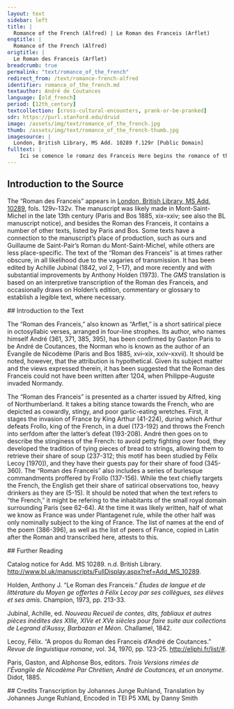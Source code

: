 ```yaml
---
layout: text
sidebar: left
title: |
  Romance of the French (Alfred) | Le Roman des Franceis (Arflet)
engtitle: |
  Romance of the French (Alfred)
origtitle: |
  Le Roman des Franceis (Arflet)
breadcrumb: true
permalink: "text/romance_of_the_french"
redirect_from: /text/romance-french-alfred
identifier: romance_of_the_french.md
textauthor: André de Coutances
language: [old_french]
period: [12th_century]
textcollection: [cross-cultural-encounters, prank-or-be-pranked]
sdr: https://purl.stanford.edu/druid 
image: /assets/img/text/romance_of_the_french.jpg
thumb: /assets/img/text/romance_of_the_french-thumb.jpg
imagesource: |
  London, British Library, MS Add. 10289 f.129r [Public Domain]
fulltext: |
    Ici se comence le romanz des Franceis Here begins the romance of the French Reis Arflet de Nohundrelande King Alfred of Northumberland As boens beveors saluz mande, Sends greetings to the good drinkers, Les autres a maufez commande, The others he commends to demons, Quer il nes prise une alemande. Because he does not value them much.Literally ‘he does not value them the price of an almond’. Le viel Arflet fu son ancestre Old Alfred was his ancestor, Qui des guides fu sire et mestre. He was the lord and master of banquets. Cil si enbat destre et senestre The other one throws himself from one side to the other Tant qu’il en set quanqu’en puet estre. So much that he knows all about it. Mestre est des cerveises estales, He is the master of settled beer, Bien les conoist bones et males; He knows it good and bad; Bien est sire des escalesescoles, He is the lord of drinking bowls, Des gestinges et des ervales. Of banquets and of feasts. De lui vos di en dreite fei I tell you truthfully Que sevent a beü sanz sei, That he has often drank without thirst, Et bien est veir que endreit sei And it is true that he does not want Ne veut que dechie guersei. Wassail to fall into disuse. Rimé ont de lui li Franceis The French have made some rhymes about him, Lez le pot ou bollent VI peis; Next to a pot where six peas were boiling; Par icestes meismes leis By the same token, the English S’en volent vengier li Engleis. Want to take revenge. Il ont dit que riens n’a valu, The English said that it has not worked out, Et donc à Arflet n’a chalu And so Alfred did not care Que boté fu par Capalu That king Arthur was thrown Li reis Artur en la palu; Into the marsh by the cat Capalu; Et que le chat l’ocist de guerre, And that the cat killed him at war, Puis passa outre en Engleterre, And crossed the Channel into England, Et ne fu pas lenz de conquerre; And was quick to make conquests, Ainz porta corone en la terre, So that he even wore a crown in those lands, Et fu sire de la contree. And became the lord of the region. Ou ont itel fable trovee? Where did they find such a tale? Mençonge est, Dex le set, provee: It’s a proven lie, God knows it: Onc greignor ne fu encontree. Never has one found a bigger one. Mes li chaitif, li espové, But the miserable, the overwhelmed, Li mal peü, li tart cové, The malnourished, the misbred, Li patarin, li endové, The naughty, the possessed, Où ont-il d’autre contrové? Where have they found these imaginary things? Trop ont dit d’Artur grant enfance, They told enough silly tales about Arthur, Quer Artu fu de tel puissance Because Arthur was of such power Que Franceis conquist o sa lance: That he conquered the French with his lance: Mau eritage mist en France. He placed a wicked lineage in France. Bien savon que Bien et Belin, We know well that Brenne and Belin, Maximien et Costentin Maximien and Constantin Furent a Franceis mal veisin, Were bad neighbours to the French, Et France orent, ce estc'est la fin. And they had France in their power, that’s how it ends. D’Engleterre furent tuit rei, They were all kings of England, Chescun conquist France endroit sei, Each one of them conquered France, Chescun en pleis a le bofei, Each one was full of pride when he pleaded, Le gorgeïr et le desrei. Full of garrulousness and of reckless conduct. Au rei Artur le deraain, To Arthur, the last king, De celui sommes nos certain, &#x2014;of him we are assured&#x2014; Voudrentvoudreit fere plet, mes en vain, They wanted to contest his power, but that was in vain, Quer il les out bien sorsor sor sa main.  Because he had them firmly in his command. Quant de lor orguil s’averti, When he noticed their arrogance, Maugré eus toz les converti, He turned them despite themselves, Et le païs acuverti: And he subjected the land: Dites se ce est veir parti? Tell me if that is a truthful distribution! Jamés n’iert jor que il n’i pere; There was not a day that he would not be seen; Douce esteiteste France, or est amere; France used to be sweet, now it is bitter; Mout ourent en Artur dur pere, They had a very harsh father in Arthur, Sa sorvenue mout compere. His arrival made a notable difference. Mout fu Artur proz et corteis; Arthur was very worthy and courtly; Quant out conquis Chartres et Bleis,  Once he conquered Chartres and Blois, Et Orliens et tot Estampeis, And Orléans and all of Étampes, A Paris vint o ses Engleis. He went to Paris with his Englishmen. La vile asist, n’en dotez mie; He besieged the city, let there be no doubt about it; Mout out bone chevalerie He had very good knights, Et bien estruite et bien garnie, Well trained and well-armed, Si l’a fierement asallie. So he bravely assailed it. Engleis fierement asallirent, The English bravely assailed, Franceis merdement defendirent: The French shittily defended: Au premier assaut se rendirent, With the first assault they surrendered, Et hontosement s’en partirent. And they went off full of shame. A cel partir fu apelee From this departure came the name Paris, ci n’a nul celee, Paris, there’s nothing to hide about it, Qui primes fu Termes nommee, Which was initially called Termes, Et mout ert de grant renommee. And which had a great renown. Frolles ert apelé le reis, Frollo was the name of the king Qu’Artur conquist o ses Engleis; Whom Arthur vanquished with his English; Et de Frolles sont dit Franceis: And the French are named after Frollo: Qui primes eurent non Bailleis. Initially, they were called Bailleis. Probably ‘Galleis’, Gauls. Holden 1973, n. in v. 80 Frolles, qui de France fu sire, Frollo, who was the lord of France, Ne sout que faire ne que dire; Did not know what to do or to say; Grant mautalent out et grant ire: He was very angry and upset: Franceis manda a un concire. He convocated the French to a council. Li baron l’ont a ce amis The barons persuaded him Qui ses messages a tramis To send a messenger A Artur; si li a pramis To Arthur; and so he promised him Qu’encor porroient estre amis, That they could still be in good terms, Se de sa terre s’en issist If he emptied the lands Que a mout grant tort saisseïst; Which he had been ill advised to seize; Et s’il ne la guerpisseïst But if he did not vacate the premises, De batalle le aasteïst He would provoke him to combat, Par eus dous, que plus n’i eüst: One on one, and he wouldn’t add anything to it: Eissi le voleit, ce seüst. He made it known to him that those were his terms. Cous rendist qui cous receüst, A blow was worth a blow, Et plus feïst qui plus peüst. And who could do more should do more. Artur respondi: ‘Dex i valle; Arthur replied: ‘God help me; Defendré mei, s’est qui m’asalle; I will defend myself, if there’s someone to attack me; Seit a demein ceste batalle, Let the combat be scheduled for tomorrow, A Paris, en l’Isle, sanz falle.’ In Paris, on the Île de la Cité, without fail.’ De ça et de la sunt certain On this and on that side, they are assured De la batalle a l’endemain: That they will fight the next day: Qui veintra tot, eit en sa main The winner would have possession Les bois, les viles et le plain. Of the forests, the towns and the clear lands. Frolles durement menaça, Frollo proffered strong menaces, De jurer ne s’apereça, He did not tire of swearing, Dex tot par menbres depeça, He completely dismembered the body of God, Que Artur mal s’i aproça. Because Arthur came to do ill. Artur, qui n’out pas cuer de glace, Arthur, who did not have a cold heart, Preisa mout petit sa menace; Cared very little about his threats; Mieuz l’amast a tenir en place He would have preferred him to stay in place Que voer Dieu en mi la face. Rather than seeing God face to face. Artur, qui out grant desierrer, Arthur, who felt a great urge, Se fist matin aparellier, Had himself prepared early morning, Lui et Labagu son destrier, Himself and his horse Labagu, Et se fist en l’Isle nagier. And he had himself transported to the Île. Frolles jusqu’a tierce dormi, Frollo slept until way after daybreak, Et lors quant il se desdormi And when he finished sleeping, Endeseetes s’estormi He abruptly rose, Com se l’eüssent point formi. As if ants had bitten him. Franceis, qui moroient d’ennui, The French, who were bored to death, Li distrent: ‘Leverez-vos hui?’ Asked him: ‘Will you get up today?’ Il dist ‘aol!’, ‘Aol’ stands for ‘oïl’ &#40;pronounced well&#41;, meaning yes. ‘Aol’ also means garlic; these lines contain an untranslatable pun that alludes to the French’s penchant for garlic expressed below. et de nullui He said ‘yeah’, and the French N’ont Franceis aol fors de lui. Use garlic because of no one else than him. Tot en gesant, sans sei drecier, Lying in bed, without getting up, Se fist Frolles aparellier; Frollo had himself prepared; D’ilonc sunt Franceis costumier, That is where the custom of the French comes from Que en gesant se font chaucier. To get dressed lying. Ainz que Frolles se fust armez Before Frollo even got armed, S’est tierce fiee pasmez; He fainted three times; Lors fu des Franceis mout blasmez,blasmet The French blamed him strongly, Mes il lor dist: ‘Ne vos tamez; But he told them: ‘Don’t be afraid; Ce me vient de grant hardement: This is due to my great courage: Mort est Artu veraement.’ Arthur is a dead man, to be sure.’ Lors les prist toz par serement, He then took everyone’s oath Qu’il tendront son commandement. That they would follow his lead. ‘Coment, dist-il, que il m’avienge, He said, ‘Whatever happens to me, De mes bones mors vos sovienge; Remember my good mores; Mar i aura cil qui Diu crienge Ills will befall whoever fears God Se leauté a homme tienge. If he remains loyal to another man. Cruel seiez à desmesure, Be excessively cruel, Avel, fei mentie, perjure; Stingy lying perjurers; El vostre garder metez cure, Dedicate yourselves to hoard your riches, De l’autrui prenez a dreiture. And feel entitled to take the riches of others. Artur vos voudra del suen tendre, Arthur will want to give you some of his wealth, Prenez-le sanz guerredon rendre; Take it without returning the favor; Ainz vos lessiez ardeir ou pendre Go let yourselves be burned or hanged Que le vostre veiez despendre. Rather than seeing your riches being distributed. De dez seiez boens joeors Be good at playing dice, Et de Deu bons perjureors, And be good perjurers toward God, En autrui cort richeeors, Be braggarts at other people’s courts, Poi fesanz et boens vanteors. Do little and boast well. Acreez, si ne rendez rien; Take up credit, don’t return anything; Haez ceus qui vos ferunt bien; Hate those who act well towards you; Plus ordement vivez que chien, Live more filthily than dogs, Et seiez tuit armeneisien.’ And be a bunch of miscreants!’ Frolles en France mist ces leis; Frollo established these laws in France; Bien le retindrent li Franceis, The French kept them well,  Et encor i out il sordeis; And there was even worse than that, Mes je n’en diré or ampleis. But I won’t say more about it now. Quant armé fu a quelque paine, Once he was armed, not without difficulty, Son mestre chambellenc aceine: He called his chief servant and said: ‘Va tost, dist-il, et si te paine ‘Hurry up and do what you can Que aie pullente aleine.’ To make me have a bad breath.’ Cil conut bien sa volenté, The servant fully understood what he wanted, Que d’allie s’ert dementé, Because he was whining to get garlic, Plain vessel l’en a presenté So he offered him a full plate of it, Et il en menja a plenté. And the king ate plenty. Ne se pout Frolles atenir Frollo could not restrain himself Que des auz ne feïst venir, From letting go a wind caused by the garlic, Tant por usage maintenir, In order as much to upkeep the tradition Tant por Artur en sus tenir. As to keep Arthur at a distance. Franceis qui devant lui esterent The French who were in front of him D’aler en l’Isle se hasterent. Made him hasten to the Île. A quelque paine l’i menerent; They brought him there not without effort; Laissierent le, si retornerent. They left him and went back. Frolles remest sor son destrier, Frollo remained on his horse, Artur vit venir fort et fier; He saw Arthur coming up towards him, strong and imposing; Lors n’out en lui que corrocier He felt nothing but anger Quant vers lui le vit aprochier. When he saw him getting close. Andui es estruis s’afichierent, They both settled firmly in their stirrup, Si que, quant il s’entr’aprocherent, So much so that, when they reached one another, Amedous lor lances bruiserent The two of them had their spears broken, Et lor chevaus s’agenoillerent. And their horses were forced onto their knees. Frolles acuit a menecier Frollo started proffering menaces Et Artur trait le brant d’acier; And Arthur brandished his steel sword; Quant Frolles vit le cop haucier, When Frollo saw the blow coming, A terre se lessa cachier He let himself fall on the ground Et dist: ‘Merci, Artur, beau sire; And said: ‘Please, Arthur, dear Sir; Je suis recreant, ne m’ocire.’ I’m a coward, don’t kill me!’ Artur ne pout atremper s’ire, Arthur could not restrain his anger, Frolles ocist, n’en puis el dire. And he killed Frollo, there’s nothing else to be said. Franceis furent espoenté The French were frightened Quant lor rei virent graventé. When they saw their king knocked down. A Artur se sont presenté They turned themselves in to Arthur, Que d’eus face sa volenté. So that he may do as he pleased with them. Et il qui toz les voleit pendre, And when Arthur, who wanted to have them all hanged, Quant si humblement les vit rendre, Saw them surrender so humbly, Ne vout envers Deu tant mesprendre; Did not want to act reprehensibly towards God; Par tote France fist defendre Across France, he forbad Que nul ne n’i eüst pendu. That anyone should be hanged. Vie et menbre lor a rendu. He returned life and limbs to them. En autre sens lor a vendu And he dealt differently with them Que vers lui se sont defendu. For having resisted him. Quer il les mist toz en servage Indeed, he enslaved them all, Ou encore est tot lor lignage; And their descendants are still there; Iloc donna en eritage There, Arthur bequeathed the legacy Artur, as Franceis, cuvertage. Of serfdom upon the French. Franceis en l’Isle s’en passerent, The French went over to the Île, Lor rei qui mort ert enporterent. And they carried their dead king away. En un grant feu le cors boterent They threw him into a great fire Que por lui ardre alumerent. That they had lit to burn him. Deables furent en agait Devils were on the look-out, Qui d’Enfer ourent le feu trait They brought fire from Hell Dont il alumerent l’atrait To light the stake Qui por Frolles ardeir fut fait. Which was made to burn Frollo. Mout out cel feu male ensuiance, This fire had very bad consequences, Que d’iloc avient sanz dotance Because there’s no doubt that it is the reason Qu’encor en art en remenbrance Why, in remembrance, the inhabitants of France Del feu d’Enfer la gent de France. Still burn in the fires of Hell. De Franceis prist Artur homage, Arthur took homage from the French, Et il establi par vitage And he established that IIII deniers de cuvertage They should pay four deniers in annual dues Por raaindre lor chevelage. As part of their condition of serfs. Assez trovent qui lor reconte Numerous people remind them Cest hontage, mes rien ne monte, Of that shameful subjection, but to no avail, De ce ne tienent plé ne conte, They do not worry too much about it, Car il ne sevent aveir honte. Because they are unable to feel shame. Ja Franceis celui n’amera A Frenchman will not hold dear Qui bien et ennor li fera; Someone who acts to their benefit; Mes com il plus honi sera But the more he is shamed, Et il tanz gorgeiera. The more he will pride himself. Quer savez que liului u esrez, Because you know that, in time and place, Ja mar Franceis de rien crerrez: It will amount to no good to trust a Frenchman; Sel querez, ja nel troverez; Seek him, you won’t find him; Sel trovez, ja prou n’i aurez. Find him, you will run into trouble. Quant li Franceis veut cort tenir, When the Frenchman wants to gather his court Et il se veut belbieli contenir, And wants to make a nice impression, Deu pain de segle fet venir He orders two loaves of rye breadAlternatively: He orders some rye bread Por sei richement contenir. To give himself a worthy countenance. Et chescun en est par partie Everyone individually gets Sa dreite livreison partie. His rightfully due amount. La croste seivrent de la mie, They remove the crust from the soft part, Puis font entre els une aramie, And they solemnly gather all together De sopes faire en la paele; In order to make a soup in a pot; Qu’il n’i coventcorent autre escuele. There’s no better dish for it. A trere les y a berele, A big turmoil arouses when they try to retrieve the bread, Tel ore est qui n’est mie bele. It sometimes becomes very ugly. Mes il font une autre veisdie, But they also do another kind of trick, Ne m’est or lai que nel vos die: I don’t recoil from telling it to you: Qu’a traire les n’i ait boisdie,bo…die So that they can retrieve the bread without there being mischief, Chescun d’un fil sa sope lie. Everyone attaches his share of soup to a string. Un fil tient chescun en sa main Everyone holds a string in his hand Tant que il a trempé son pain; So as to dip his piece of bread; Si est de sa sope certain And he is guaranteed to get soup Tant commë il veit son fil sain. As long as the string is intact. Mes quant il ront ou il desnoe,desnooe But when it snaps or gets untied, Que la soupe deu fil descroe, So that the soup falls off the string, Donc va a chose à male voe, Things get tense, Quer chescun dit que ele est soe. Because everyone claims it is his. Dont orriez Dex desmembrer, You would hear God being dismembered, Ventre, langue, gorge, amenbrer; His belly, tongue, and throat would all be mentioned; Dieu ne porreit longues durer, God couldn’t last very long S’il en perout por son jurer. If he were to endure all that swearing. Sovent i a meinte aatie There often is a lot of rivalry Et mainte colee partie; And of blows handed out; Mes il font une autre establie But they have a different ordinance Qui fet remaindre la folie: That maintains the level of craziness. Et il jugent que cil qui a  And they decide that Icel fil greignor dreit i a; Whoever has the string has the greater right; Sor sainz jure qui enlia Whoever tied the soup Cele sope qui deslia. Claims he rightfully owns it. L’estrif remaint et la meslee The dispute and the commotion do not settle Quant il l’a a soe provee; Once he has proven it is his; Mes mout est sovent esgardee But rather his piece of bread is glared at, Et enviree et golosee. Desired and coveted. Et quant il metent pot a feu, And when they put the pot on the hearth, Lez le pot asieent un queu; They sit down a cook next to it; Lors n’i aureit ne ris ne geu He would not have a good time Se il se parteit de cel leu. If he were to leave from there. Trop i porroit mesavenir, Great ills could befall him, Sagement l’estuet contenir, And he must behave and sit still, Que por le bollon retenir Because he must hold the spoon Li estuet la cullier tenir. To keep the broth from boiling over. Se li bollon n’alout a droit, If the broth was not cooking right, A la char qui cuit mescharroit, It would be bad for the meat, Quer tost fors del pot s’en saudroit Because it would fall outside the pot Des que li bollon l’asaudroit. As soon as the broth would assail it. Si l’avreientl’aveient perdue enfin, They would really have lost the meat in the end Quer le chat entrereit a fin, Because the cat would come in, Ou la sori ouet ou le poucin Or because either the mouse or the chick Enportereit tot le bocin. Would take the whole piece. A traire la deu pot s’esmaient; They try hard to pull it out of the pot; Et quant ce est qu’il s’i essaient, And when they actually do give it a try, Ce ne puet estre que il l’aient It’s impossible for them to get it Se tote l’eue anceis ne traient. Unless they remove all the liquid first. Et quant l’eue en est puree, And when the liquid is removed, Chescun aguete, chescun bee, Everyone watches with their mouth agape, Chescun feit oreison privee Everyone prays individually Que Deux dont qu’ele seit trouvee. That God may please help that the meat be found. Et quant il trovent cel merel, And when they find the little piece, Lors sachiez que mout lor est bel; Be sure that they are really glad; Gragnor joie en a eu hamel A whole hamlet has felt greater joy for it Que outre mer deu feut novel. Than if they witnessed the fire light up again overseas.Allusion to the fire known to light up every Holy Saturday at the church of the Holy Sepulchre in Jerusalem. Donc est aporte li coteaus, They bring forth a knife, Si est detrenchié par morseaus And the meat is cut into small pieces, Petit, mes de tel granz seviaus Of a size similar Com cels dontdonc l’en guie as meriaus. To what one uses for playing hopscotch. S’il avient que non per i ait, If it so happens that the number of pieces is not right, Iloc n’a mie grant dehait, Dismay is limited, Quer donc sont li dé avant tret: Because they take out the dice: Qui Dieu donra plus poinz, si l’ait. He to whom God grants the highest number will get it. Lor dobliers volent nez tenir, They don’t even want to hold their napkins, Et c’est legier a avenir, And that’s easily explainable, Quer qui lor mengier veit fenir Because whoever intends to eat up his meal De lasté li puet sovenir. Can be overcome by fatigue. Arflet tesmoignë en son brief Alfred says in his letter Qu’il menjuent tot lor relief; That they eat everything that’s left over; Ce est as povres grant meschief, That’s a great pity for the poor, Et si apelent de cest grief. And they call out this injustice. Li chien se plaignent d’autre part On another side, the dogs complain Que quant l’os de la table part, That when the bone leaves the table, Tant lor vient megre et tant a tart It reaches them so thin and so belatedly Que de tot le trovent bastart; That they deem it a fraud in any respect; Ou li Franceis l’a tot mengié, Either the Frenchman has eaten it entirely, Ou il l’aura si pres rungié Or he will have chewed it so closely Que quant il li done congié That when he gets rid of it,  De neent a le chien paié. He will have given the dog nothing for its wait. D’iluec vient, nient d’autre nature, From there and for no other reason comes Quë il ont blanche endenteüre,  That they have white teeth, Quer le rore de l’os lor cure330 and 331 inverted, with marginal reordering. Because chewing bones makes their teeth Les denz et blanchist et escure. Healthy, and whitens them and cleans them. Quant li Franceis se fet seignier, When the Frenchman undergoes bloodletting, Si fet atorner mengier He has a meal prepared Dontdonc nus hom ne doit ja pleidier: That no one should mention: Ne s’en sareit fors els aidier, Except for Frenchmen, no one would know how to go about it, S’il ne la vet de lor doutrine. Unless he is one of their sort. Vinee en gorge de geline, Chicken throat stuffed with sorrel, Si n’est pas deu tot orfeline, And it doesn’t come alone, Quer sel i metent et ferine, Because they add salt and flour, Et porreiz et oignons et alz, And leach and onion and garlic, Et de lorer fere granz salz, And they make a thick laurel sauce, Et de l’escost estorcer chauz And &#91;???&#93; ____________________ ____________________The missing line is signalled by a tilde. Qui o les Franceis mengera, Whoever eats with the French, A quei que seit, escotera; No matter the circumstances, will chip in; Quer ou asal noiz entenciera Because a Frenchman will be content with walnuts Ou des escaloignes fera Or will have shallots FranceisFanee a tot le mains venir Brought to him Por sei richement contenir; To give himself a real treat; Quer icel ne puet avenir Because it can’t be the case Que d’escot se sachent tenir That they refrain from splitting up the bill Tant com en lor contrees seient; As long as they are at home; Tant com en lor contrees seient; But when they are not, they go about humming, Et a autrui table richeent And fill themselves up at other people’s tables, Et blasment quanque il i veent. And blame them whenever they don’t let them. Et quant il sont en lors ostex, And when they are in their homes, Si conoisson Franceis a tex, The French are recognisable as such, A tant merdes, à tant avex, As stingy pieces of shit, Qu’en les devreit tuer o pex. So much so that one should kill them or do worse. André sa chartre fine a tant, André finishes his charter at this point, A Paris l’envoie batant; And he sends it to Paris in haste; Qui la lira seit en estant, Whoever reads it should stand firmly on their feet, Quer Franceis s’iront mout crestant;cresçant &#40;Holden&#41; Because the French will strut like proud cocks. S’ele est sus Petit Pont retraite, And the charter was made in Petit Pont, Ou de colee ou de retraite Where whoever reads it will get blows, stitches, Ara celui la teste fraite And have their head smashed Qui la lira, s’il ne se gaite. Unless they beware. Mout sera isnel de prinsaut He will be quick and prompt Se en Siene ne fet saut. If he doesn’t jump into the Seine. André prent congié, Dex vos saut! André takes leave, God bless! Mes savez qu’en sa chartre faut? But do you know what’s missing from his charter? ____________________ ____________________ Et qu’il a oblié a dire, And he forgot to say, Por ce que il n’en veut mesdire Because he doesn’t want to speak ill Ne Franceis del tot desconfire. Or completely defeat the French. Tirenlire est pain enallié ‘Tirenlire’ is bread rubbed with garlic, Et o la douse d’al freié; And with a fried garlic clove; Ja Franceis ne sera hetié A Frenchman will not rejoice Le jor qu’il n’en seit comencié. Unless he gets some for breakfast. Ce est un legier companage It’s a light spread Qui tot le cors lor asoage; That restores their whole body; Mes ja o Dieu n’ert heritage But cursed by God be the one Qui primes fist tel mariage! Who first invented this pairing! Andreu a sa chartre finee; André has finished his charter; Bien l’ont li Engleis graantee, The English have guaranteed Que rien nule n’i ont trovee That they found nothing in it Qui ne seit verité provee. That isn’t the proven truth. Bien l’ont graanté li Flamenc, The Flemish have guaranteed it, Et Borgueignon et Loherenc, The Burgundians, the Lotharingians, Que prendrei ge tot à renc. Which I would all enlist. Mes en verité vos aprenc But let me tell you in truth Que Engleis, Breton, Angevin, That the English, the Bretons, the Angevins, Mansel, Gascoign, et Peitevin, Those from the Mans, the Gascons, the Poitevins, Tienent Andreu a bon devin, Believe André is a good fortune teller, Quer partot dit veir. C’est la fin. Because he tells the truth all the time. This is the end. Explicit Arflet. Here ends ‘Alfred.’ Hii sunt duodecim pares Francie. These are the twelve peers of France. Dux Burgondie. The Duke of Burgundy. Dux Normannie. The Duke of Normandy. Dux Aquitanie. The Duke of Aquitaine. Comes Flandrie. The Count of Flanders. Comes Campanie. The Count of Champagne. Comes Sancti Egidii. The Count of Saint Giles. Archiepiscopus Remensis. The Archbishop of Reims. Archiepiscopus Lingolnensis. The Archbishop of Langres. Episcopus Beluacensis. The Bishop of Beauvais. Archiepiscopus Lugdunensis. The Archbishop of Laon. Episcopus Novioniensis. The Bishop of Noyon. Episcopus Cathalaunensis. The Bishop of Châlons. 
--- 
```

## Introduction to the Source 
<p>The <span style="font-family:"Times New Roman",serif"><span style="color:#333333">“</span></span>Roman des Franceis<span style="font-family:"Times New Roman",serif"><span style="color:#333333">”</span></span> appears in <a href="http://www.bl.uk/manuscripts/FullDisplay.aspx?ref=Add_MS_10289">London, British Library, MS Add. 10289</a>, fols. 129v-132v. The manuscript was likely made in Mont-Saint-Michel in the late 13th century (Paris and Bos 1885, xix–xxiv; see also the BL manuscript notice), and besides the Roman des Franceis, it contains a number of other texts, listed by Paris and Bos. Some texts have a connection to the manuscript’s place of production, such as ours and Guillaume de Saint-Pair’s Roman du Mont-Saint-Michel, while others are less place-specific. The text of the <span style="font-family:"Times New Roman",serif"><span style="color:#333333">“</span></span>Roman des Franceis<span style="font-family:"Times New Roman",serif"><span style="color:#333333">”</span></span> is at times rather obscure, in all likelihood due to the vagaries of transmission. It has been edited by Achille Jubinal (1842, vol 2, 1–17), and more recently and with substantial improvements by Anthony Holden (1973). The <em>GMS</em> translation is based on an interpretive transcription of the Roman des Franceis, and occasionally draws on Holden’s edition, commentary or glossary to establish a legible text, where necessary.</p>
## Introduction to the Text 
<p dir="ltr" id="docs-internal-guid-041f347f-7fff-46a0-8b5a-4b04fbad12bc">The <span style="font-family:"Times New Roman",serif"><span style="color:#333333">“</span></span>Roman des Franceis,<span style="font-family:"Times New Roman",serif"><span style="color:#333333">”</span></span> also known as <span style="font-family:"Times New Roman",serif"><span style="color:#333333">“</span></span>Arflet,<span style="font-family:"Times New Roman",serif"><span style="color:#333333">”</span></span> is a short satirical piece in octosyllabic verses, arranged in four-line strophes. Its author, who names himself André (361, 371, 385, 395), has been confirmed by Gaston Paris to be André de Coutances, the Norman who is known as the author of an Évangile de Nicodème (Paris and Bos 1885, xvi–xix, xxiv–xxvii). It should be noted, however, that the attribution is hypothetical. Given its subject matter and the views expressed therein, it has been suggested that the Roman des Franceis could not have been written after 1204, when Philippe-Auguste invaded Normandy. </p> <p>The <span style="font-family:"Times New Roman",serif"><span style="color:#333333">“</span></span>Roman des Franceis<span style="font-family:"Times New Roman",serif"><span style="color:#333333">”</span></span> is presented as a charter issued by Alfred, king of Northumberland. It takes a biting stance towards the French, who are depicted as cowardly, stingy, and poor garlic-eating wretches. First, it stages the invasion of France by King Arthur (41-224), during which Arthur defeats Frollo, king of the French, in a duel (173-192) and throws the French into serfdom after the latter’s defeat (193-208). André then goes on to describe the stinginess of the French: to avoid petty fighting over food, they developed the tradition of tying pieces of bread to strings, allowing them to retrieve their share of soup (237-312; this motif has been studied by Félix Lecoy [1970]), and they have their guests pay for their share of food (345-360). The <span style="font-family:"Times New Roman",serif"><span style="color:#333333">“</span></span>Roman des Franceis<span style="font-family:"Times New Roman",serif"><span style="color:#333333">”</span></span> also includes a series of burlesque commandments proffered by Frollo (137-156). While the text chiefly targets the French, the English get their share of satirical observations too, heavy drinkers as they are (5-15). It should be noted that when the text refers to <span style="font-family:"Times New Roman",serif"><span style="color:#333333">“</span></span>the French,<span style="font-family:"Times New Roman",serif"><span style="color:#333333">”</span></span> it might be refering to the inhabitants of the small royal domain surrounding Paris (see 62-64). At the time it was likely written, half of what we know as France was under Plantagenet rule, while the other half was only nominally subject to the king of France. The list of names at the end of the poem (386-396), as well as the list of peers of France, copied in Latin after the Roman and transcribed here, attests to this.</p>
## Further Reading 
<p>Catalog notice for Add. MS 10289. n.d. British Library. <a href="http://www.bl.uk/manuscripts/FullDisplay.aspx?ref=Add_MS_10289">http://www.bl.uk/manuscripts/FullDisplay.aspx?ref=Add_MS_10289</a>.</p> <p>Holden, Anthony J. <span style="font-family:"Times New Roman",serif"><span style="color:#333333">“</span></span>Le Roman des Franceis.<span style="font-family:"Times New Roman",serif"><span style="color:#333333">”</span></span> <em>Études de langue et de littérature du Moyen ge offertes à Félix Lecoy par ses collègues, ses élèves et ses amis</em>. Champion, 1973, pp. 213-33.</p> <p>Jubinal, Achille, ed. <em>Nouveau Recueil de contes, dits, fabliaux et autres pièces inédites des XIIIe, XIVe et XVe siècles pour faire suite aux collections de Legrand d’Aussy, Barbazan et Méon</em>. Challamel, 1842.</p> <p>Lecoy, Félix. <span style="font-family:"Times New Roman",serif"><span style="color:#333333">“</span></span>A propos du Roman des Franceis d’André de Coutances.<span style="font-family:"Times New Roman",serif"><span style="color:#333333">”</span></span> <em>Revue de linguistique romane</em>, vol. 34, 1970, pp. 123-25. <a href="http://eliphi.fr/list/#">http://eliphi.fr/list/#</a>.</p> <p>Paris, Gaston, and Alphonse Bos, editors. <em>Trois Versions rimées de l’Évangile de Nicodème Par Chrétien, André de Coutances, et un anonyme</em>. Didot, 1885.</p>
## Credits
Transcription by Johannes Junge Ruhland, Translation by Johannes Junge Ruhland, Encoded in TEI P5 XML by Danny Smith
